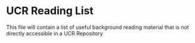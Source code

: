 # UCR Reading List

This file will contain a list of useful background reading material that is not directly accessible in a UCR Repository

